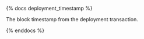 {% docs deployment_timestamp %}

The block timestamp from the deployment transaction.

{% enddocs %}